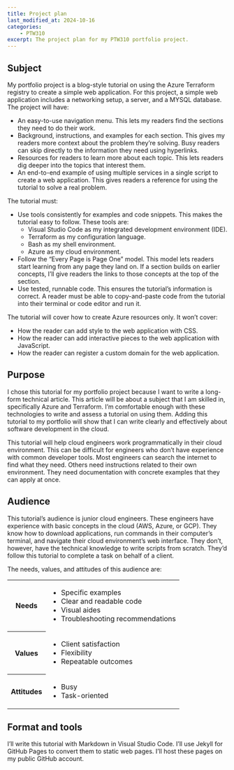 ```yaml
---
title: Project plan
last_modified_at: 2024-10-16
categories:
    - PTW310
excerpt: The project plan for my PTW310 portfolio project.
---
```


## Subject

My portfolio project is a blog-style tutorial on using the Azure Terraform registry
to create a simple web application. For this project, a simple web application
includes a networking setup, a server, and a MYSQL database. The project will have:

- An easy-to-use navigation menu. This lets my readers find the sections they need
to do their work.
- Background, instructions, and examples for each section. This gives my readers
more context about the problem they’re solving. Busy readers can skip directly to
the information they need using hyperlinks.
- Resources for readers to learn more about each topic. This lets readers dig deeper
into the topics that interest them.
- An end-to-end example of using multiple services in a single script to create
a web application. This gives readers a reference for using the tutorial to solve
a real problem.

The tutorial must:

- Use tools consistently for examples and code snippets. This makes the tutorial
easy to follow. These tools are:
  - Visual Studio Code as my integrated development environment (IDE).
  - Terraform as my configuration language.
  - Bash as my shell environment.
  - Azure as my cloud environment.
- Follow the “Every Page is Page One” model. This model lets readers start learning
from any page they land on. If a section builds on earlier concepts, I’ll give readers
the links to those concepts at the top of the section.
- Use tested, runnable code. This ensures the tutorial’s information is correct.
A reader must be able to copy-and-paste code from the tutorial into their terminal
or code editor and run it.

The tutorial will cover how to create Azure resources only. It won’t cover:

- How the reader can add style to the web application with CSS.
- How the reader can add interactive pieces to the web application with JavaScript.
- How the reader can register a custom domain for the web application.

## Purpose

I chose this tutorial for my portfolio project because I want to write a long-form
technical article. This article will be about a subject that I am skilled in, specifically
Azure and Terraform. I’m comfortable enough with these technologies to write and
assess a tutorial on using them. Adding this tutorial to my portfolio will show
that I can write clearly and effectively about software development in the cloud.

This tutorial will help cloud engineers work programmatically in their cloud environment.
This can be difficult for engineers who don’t have experience with common developer
tools. Most engineers can search the internet to find what they need. Others need
instructions related to their own environment. They need documentation with concrete
examples that they can apply at once.

## Audience

This tutorial’s audience is junior cloud engineers. These engineers have experience
with basic concepts in the cloud (AWS, Azure, or GCP). They know how to download
applications, run commands in their computer’s terminal, and navigate their cloud
environment’s web interface. They don’t, however, have the technical knowledge to
write scripts from scratch. They’d follow this tutorial to complete a task on behalf
of a client.

The needs, values, and attitudes of this audience are:

<table>
    <tr>
        <th>Needs</th>
        <td><ul>
            <li>Specific examples</li>
            <li>Clear and readable code</li>
            <li>Visual aides</li>
            <li>Troubleshooting recommendations</li>
        </ul></td>
    </tr>
    <tr>
        <th>Values</th>
        <td><ul>
            <li>Client satisfaction</li>
            <li>Flexibility</li>
            <li>Repeatable outcomes</li>
        </ul></td>
    </tr>
    <tr>
        <th>Attitudes</th>
        <td><ul>
            <li>Busy</li>
            <li>Task-oriented</li>
        </ul></td>
    </tr>
</table>

## Format and tools

I’ll write this tutorial with Markdown in Visual Studio Code. I’ll use Jekyll for
GitHub Pages to convert them to static web pages. I’ll host these pages on my public
GitHub account.

